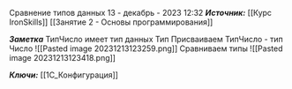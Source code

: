 
Сравнение типов данных
 13 - декабрь - 2023  12:32 
***Источник:***  [[Курс IronSkills]] [[Занятие 2 - Основы программирования]]

***Заметка*** 
ТипЧисло имеет тип данных Тип
Присваиваем ТипЧисло - тип Число
![[Pasted image 20231213123259.png]]
Сравниваем типы
![[Pasted image 20231213123418.png]]

***Ключи:*** [[1С_Конфигурация]]